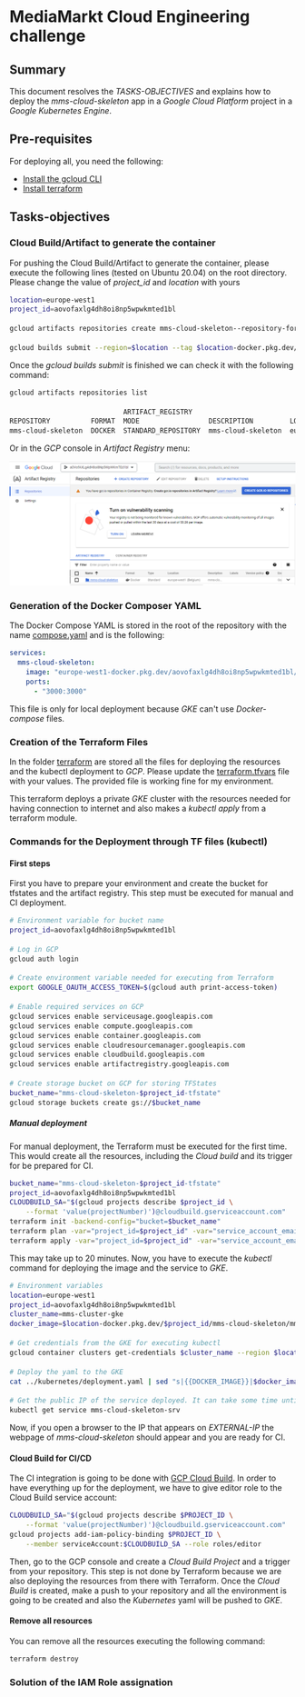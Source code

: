 # MediaMarkt Cloud Engineering challenge

## Summary

This document resolves the _TASKS-OBJECTIVES_ and explains how to deploy the _mms-cloud-skeleton_ app in a _Google Cloud Platform_ project in a _Google Kubernetes Engine_.

## Pre-requisites

For deploying all, you need the following:

- [Install the gcloud CLI](https://cloud.google.com/sdk/docs/install)
- [Install terraform](https://developer.hashicorp.com/terraform/tutorials/gcp-get-started/install-cli)

## Tasks-objectives

### Cloud Build/Artifact to generate the container

For pushing the Cloud Build/Artifact to generate the container, please execute the following lines (tested on Ubuntu 20.04) on the root directory. Please change the value of _project\_id_ and _location_ with yours

``` bash
location=europe-west1
project_id=aovofaxlg4dh8oi8np5wpwkmted1bl

gcloud artifacts repositories create mms-cloud-skeleton--repository-format=docker --location=$location --description="mms-cloud-skeleton"

gcloud builds submit --region=$location --tag $location-docker.pkg.dev/$project_id/mms-cloud-skeleton/mms-cloud-skeleton-image:latest
```

Once the _gcloud builds submit_ is finished we can check it with the following command:

``` bash
gcloud artifacts repositories list

                            ARTIFACT_REGISTRY
REPOSITORY          FORMAT  MODE                 DESCRIPTION         LOCATION      LABELS  ENCRYPTION          CREATE_TIME          UPDATE_TIME          SIZE (MB)
mms-cloud-skeleton  DOCKER  STANDARD_REPOSITORY  mms-cloud-skeleton  europe-west1          Google-managed key  2023-03-27T18:37:29  2023-03-27T18:42:59  444.649
```

Or in the _GCP_ console in _Artifact Registry_ menu:

![artifact_registry](.attachments/artifact_registry.png)

### Generation of the Docker Composer YAML

The Docker Compose YAML is stored in the root of the repository with the name [compose.yaml](..\compose.yaml) and is the following:

``` yaml
services:
  mms-cloud-skeleton:
    image: "europe-west1-docker.pkg.dev/aovofaxlg4dh8oi8np5wpwkmted1bl/mms-cloud-skeleton/mms-cloud-skeleton-image"
    ports:
      - "3000:3000"
```

This file is only for local deployment because _GKE_ can't use _Docker-compose_ files.

### Creation of the Terraform Files

In the folder [terraform](https://github.com/asensionacher/mms-cloud-skeleton/blob/main/terraform) are stored all the files for deploying the resources and the kubectl deployment to _GCP_. Please update the [terraform.tfvars](https://github.com/asensionacher/mms-cloud-skeleton/blob/main/terraform/terraform.tfvars) file with your values. The provided file is working fine for my environment.

This terraform deploys a private _GKE_ cluster with the resources needed for having connection to internet and also makes a _kubectl apply_ from a terraform module. 

### Commands for the Deployment through TF files (kubectl) 

#### First steps

First you have to prepare your environment and create the bucket for tfstates and the artifact registry. This step must be executed for manual and CI deployment.

``` bash
# Environment variable for bucket name
project_id=aovofaxlg4dh8oi8np5wpwkmted1bl

# Log in GCP
gcloud auth login 

# Create environment variable needed for executing from Terraform
export GOOGLE_OAUTH_ACCESS_TOKEN=$(gcloud auth print-access-token)

# Enable required services on GCP
gcloud services enable serviceusage.googleapis.com
gcloud services enable compute.googleapis.com
gcloud services enable container.googleapis.com
gcloud services enable cloudresourcemanager.googleapis.com
gcloud services enable cloudbuild.googleapis.com
gcloud services enable artifactregistry.googleapis.com

# Create storage bucket on GCP for storing TFStates
bucket_name="mms-cloud-skeleton-$project_id-tfstate"
gcloud storage buckets create gs://$bucket_name

```

##### Manual deployment

For manual deployment, the Terraform must be executed for the first time. This would create all the resources, including the _Cloud build_ and its trigger for be prepared for CI.

``` bash
bucket_name="mms-cloud-skeleton-$project_id-tfstate"
project_id=aovofaxlg4dh8oi8np5wpwkmted1bl
CLOUDBUILD_SA="$(gcloud projects describe $project_id \
    --format 'value(projectNumber)')@cloudbuild.gserviceaccount.com"
terraform init -backend-config="bucket=$bucket_name"
terraform plan -var="project_id=$project_id" -var="service_account_email=$CLOUDBUILD_SA"
terraform apply -var="project_id=$project_id" -var="service_account_email=$CLOUDBUILD_SA"
```

This may take up to 20 minutes. Now, you have to execute the _kubectl_ command for deploying the image and the service to _GKE_. 

``` bash
# Environment variables
location=europe-west1
project_id=aovofaxlg4dh8oi8np5wpwkmted1bl
cluster_name=mms-cluster-gke
docker_image=$location-docker.pkg.dev/$project_id/mms-cloud-skeleton/mms-cloud-skeleton-image

# Get credentials from the GKE for executing kubectl
gcloud container clusters get-credentials $cluster_name --region $location --project $project_id

# Deploy the yaml to the GKE
cat ../kubernetes/deployment.yaml | sed "s|{{DOCKER_IMAGE}}|$docker_image|g" | kubectl apply -f

# Get the public IP of the service deployed. It can take some time until EXTERNAL-IP appears
kubectl get service mms-cloud-skeleton-srv 
```

Now, if you open a browser to the IP that appears on _EXTERNAL-IP_ the webpage of _mms-cloud-skeleton_ should appear and you are ready for CI.

#### Cloud Build for CI/CD

The CI integration is going to be done with [GCP Cloud Build](https://cloud.google.com/build?hl=es). In order to have everything up for the deployment, we have to give editor role to the Cloud Build service account:

``` bash
CLOUDBUILD_SA="$(gcloud projects describe $PROJECT_ID \
    --format 'value(projectNumber)')@cloudbuild.gserviceaccount.com"
gcloud projects add-iam-policy-binding $PROJECT_ID \
    --member serviceAccount:$CLOUDBUILD_SA --role roles/editor
```

Then, go to the GCP console and create a _Cloud Build Project_ and a trigger from your repository. This step is not done by Terraform because we are also deploying the resources from there with Terraform. Once the _Cloud Build_ is created, make a push to your repository and all the environment is going to be created and also the _Kubernetes_ yaml will be pushed to _GKE_.

#### Remove all resources

You can remove all the resources executing the following command:

``` bash
terraform destroy
```

### Solution of the IAM Role assignation